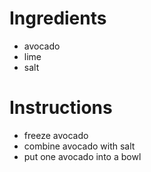 # Ingredients
- avocado
- lime
- salt

# Instructions
- freeze avocado
- combine avocado with salt
- put one avocado into a bowl
